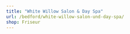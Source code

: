 ```yaml
---
title: "White Willow Salon & Day Spa"
url: /bedford/white-willow-salon-und-day-spa/
shop: Friseur
---
```

